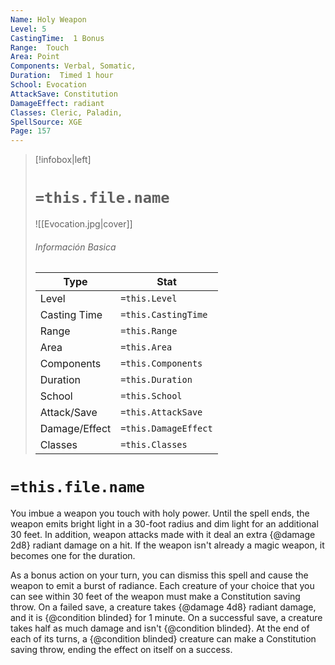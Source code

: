 ```yaml
---
Name: Holy Weapon
Level: 5
CastingTime:  1 Bonus 
Range:  Touch
Area: Point
Components: Verbal, Somatic, 
Duration:  Timed 1 hour
School: Evocation
AttackSave: Constitution
DamageEffect: radiant
Classes: Cleric, Paladin, 
SpellSource: XGE
Page: 157
---
```


>[!infobox|left]
># `=this.file.name`
>![[Evocation.jpg|cover]]
> ###### Información Basica
> Type |  Stat |
> ---|---|
> Level | `=this.Level` |
> Casting Time | `=this.CastingTime` |
> Range | `=this.Range` |
> Area | `=this.Area` |
> Components | `=this.Components` |
> Duration | `=this.Duration` |
> School | `=this.School` |
> Attack/Save | `=this.AttackSave` |
> Damage/Effect | `=this.DamageEffect` |
> Classes | `=this.Classes` |

# `=this.file.name`
You imbue a weapon you touch with holy power. Until the spell ends, the weapon emits bright light in a 30-foot radius and dim light for an additional 30 feet. In addition, weapon attacks made with it deal an extra {@damage 2d8} radiant damage on a hit. If the weapon isn&#x27;t already a magic weapon, it becomes one for the duration.

As a bonus action on your turn, you can dismiss this spell and cause the weapon to emit a burst of radiance. Each creature of your choice that you can see within 30 feet of the weapon must make a Constitution saving throw. On a failed save, a creature takes {@damage 4d8} radiant damage, and it is {@condition blinded} for 1 minute. On a successful save, a creature takes half as much damage and isn&#x27;t {@condition blinded}. At the end of each of its turns, a {@condition blinded} creature can make a Constitution saving throw, ending the effect on itself on a success.



 


 


